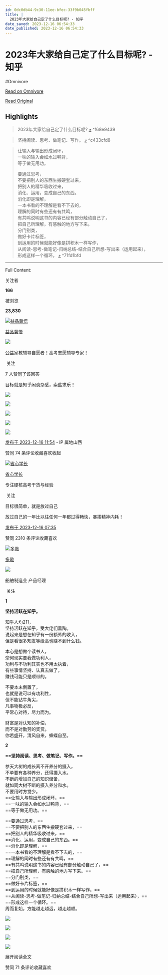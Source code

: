 ```yaml
---
id: 0dc0db44-9c30-11ee-bfec-33f9b045fbff
title: |
  2023年大家给自己定了什么目标呢? - 知乎
date_saved: 2023-12-16 06:54:33
date_published: 2023-12-16 06:54:33
---
```


# 2023年大家给自己定了什么目标呢? - 知乎
#Omnivore

[Read on Omnivore](https://omnivore.app/me/2023-18c73749699)

[Read Original](https://www.zhihu.com/question/635147154/answer/3328065114)

## Highlights

> 2023年大家给自己定了什么目标呢? [⤴️](https://omnivore.app/me/2023-18c73749699#f68e9439-ddf2-42a8-8bbd-1b7eb7712d8f)  ^f68e9439

> 坚持阅读、思考、做笔记、写作。 [⤴️](https://omnivore.app/me/2023-18c73749699#c433cfd8-b943-436b-aec2-78a69d73123d)  ^c433cfd8

> 让输入与输出形成闭环，  
> 一味的输入会如水过鸭背，  
> 等于做无用功。
> 
> 要通过思考，  
> 不要把别人的东西生搬硬套过来，  
> 把别人的精华吸收过来，  
> 消化、运用，变成自己的东西。  
> 消化即是理解，  
> 一本书看的不理解是看不下去的，  
> 理解的同时有些还有有共鸣，  
> 有共鸣说明这书的内容已经有部分触动自己了，  
> 把自己所理解，有感触的地方写下来。  
> 分门别类，  
> 做好卡片标签，  
> 到运用的时候就能好像是拼积木一样写作，  
> 从阅读-思考-做笔记-归纳总结-结合自己所想-写出来（运用起来），  
> 形成这样一个循环。 [⤴️](https://omnivore.app/me/2023-18c73749699#71fd1bfd-3150-4d4c-966f-08aa78319d1a)  ^71fd1bfd


--- 

Full Content: 

关注者

**166**

被浏览

**23,830**

[![益品冀悟](https://proxy-prod.omnivore-image-cache.app/0x0,s9KHLbnlTHoSY3nGJKwFm2jl6pSDE7V5_jRLRBGAbDBI/https://pic1.zhimg.com/v2-394dbc97f00d473ec6ec9cde7615bc86_l.jpg?source=2c26e567)](https://www.zhihu.com/people/1111122-38-73)

[益品冀悟](https://www.zhihu.com/people/1111122-38-73)

​![](https://proxy-prod.omnivore-image-cache.app/0x0,sRpP1H2oa_TfsDLpATwsIt6ipVLRN7HlUZGTch2Ee4JQ/https://picx.zhimg.com/v2-4812630bc27d642f7cafcd6cdeca3d7a.jpg?source=88ceefae)

公益家教辅导自愿者！高考志愿辅导专家！

​ 关注

7 人赞同了该回答

目标就是知乎闲谈杂感，索盐求乐！

![](https://proxy-prod.omnivore-image-cache.app/1536x2048,sa9UPxZ8BE2Vx4W7cKJHhZbPmOT2ELBOptCuZ6lF5x4c/https://pic1.zhimg.com/50/v2-e684b0bfc139384e7a05c9d2a47a5b8c_720w.jpg?source=2c26e567)

![](https://proxy-prod.omnivore-image-cache.app/1536x2048,swJfA_YaJYYoOCblATfDqmgz72hsX1zt8XnjQGrQU2fQ/https://picx.zhimg.com/50/v2-99ed7561dd86048c49a1112466528570_720w.jpg?source=2c26e567)

![](https://proxy-prod.omnivore-image-cache.app/1536x2048,spJ4xL6QpX9_aMESGtMB-BYOqXAkJ130ztwlF2SUUfHk/https://pica.zhimg.com/50/v2-5adeeedd83aab00ec9eeb9189ec6463b_720w.jpg?source=2c26e567)

![](https://proxy-prod.omnivore-image-cache.app/1536x2048,si8p0KnXwg4BYv-E_CrlrGJOARTt_2UhaKWxqZLaFgCo/https://picx.zhimg.com/50/v2-6a309a604ec63bf6a12fd36c3793bd02_720w.jpg?source=2c26e567)

![](https://proxy-prod.omnivore-image-cache.app/1536x2048,sc9oG9XIfZduCRtG18w9UvXwd9GIMXFx3oDHOu3kgeo0/https://picx.zhimg.com/50/v2-6e27cd31acf60ba8cc17062cbb3791ab_720w.jpg?source=2c26e567)

[发布于 2023-12-16 11:54](https://www.zhihu.com/question/635147154/answer/3328065114)・IP 属地山西

​赞同 7​​4 条评论​收藏​喜欢收起​

[![省心学长](https://proxy-prod.omnivore-image-cache.app/0x0,sYoYdzfkUovXLHN8Y52jVglQKSW6A6WCyCIuWpjSgXoU/https://pic1.zhimg.com/v2-d4f1c7a7e2a9e6386beff4c4ef301e39_l.jpg?source=1def8aca)](https://www.zhihu.com/people/xiao-bei-8-12)

[省心学长](https://www.zhihu.com/people/xiao-bei-8-12)

专注硬核高考干货与经验

​ 关注

目标很简单，就是放过自己

放过自己的一年比以往任何一年都过得畅快，暴揍精神内耗！

[发布于 2023-12-16 07:35](https://www.zhihu.com/question/635147154/answer/3327833765)

​赞同 23​​10 条评论​收藏​喜欢

[![多戨](https://proxy-prod.omnivore-image-cache.app/0x0,slVjwDFl8GkvWfJnUP4xRjLDeEOIZyAW_BZiCrwfuK_4/https://pic1.zhimg.com/v2-0f42820f4439b1effb59325de8010cc1_l.jpg?source=1def8aca)](https://www.zhihu.com/people/zheye9527)

[多戨](https://www.zhihu.com/people/zheye9527)

[​](https://www.zhihu.com/question/48510028)​![](https://proxy-prod.omnivore-image-cache.app/0x0,sEQaOWrSM4sYxMszrQ6lhsM51WgM5AvlqxCkeG6GJZz4/https://pic1.zhimg.com/v2-4812630bc27d642f7cafcd6cdeca3d7a.jpg?source=88ceefae)

船舶制造业 产品经理

​ 关注

**1**

**坚持活跃在知乎。**

知乎人均211，  
坚持活跃在知乎，受大佬们熏陶。  
说起来是想在知乎有一份额外的收入，  
但是看很多知友等级高也赚不到什么钱。

本心是想做个读书人，  
奈何现实要我做功利人，  
功利与不功利其实也不用太执着，  
有些事情坚持、认真去做了，  
赚钱可能只是顺带的。

不要本末倒置了，  
也就是说可以有功利性，  
但不能钻牛角尖，  
凡事物极必反，  
平常心对待，尽力而为。

财富是对认知的补偿，  
而不是对勤劳的奖赏。  
你若盛开，清风自来，蜂蝶自至。

**2**

**==坚持阅读、思考、做笔记、写作。==**

参天大树的成长离不开养分的摄入，  
不单要有各种养分，还得摄入水。  
不断的增加自己的知识储备，  
就如同大树不断的摄入养分和水。  
不要用时方觉少。  
==让输入与输出形成闭环，==  
==一味的输入会如水过鸭背，==  
==等于做无用功。==

==要通过思考，==  
==不要把别人的东西生搬硬套过来，==  
==把别人的精华吸收过来，==  
==消化、运用，变成自己的东西。==  
==消化即是理解，==  
==一本书看的不理解是看不下去的，==  
==理解的同时有些还有有共鸣，==  
==有共鸣说明这书的内容已经有部分触动自己了，==  
==把自己所理解，有感触的地方写下来。==  
==分门别类，==  
==做好卡片标签，==  
==到运用的时候就能好像是拼积木一样写作，==  
==从阅读-思考-做笔记-归纳总结-结合自己所想-写出来（运用起来），==  
==形成这样一个循环。==  
周而复始，方能越走越远，越走越顺。

![](https://proxy-prod.omnivore-image-cache.app/1280x0,sIFd7EBPq8ai90zrQgwNuChsM4Z6tSx3e1e0CjiiKRFk/https://picx.zhimg.com/50/v2-ecb2c8f91c22275ad79ddb3c03772b31_720w.jpg?source=1def8aca)

![](https://proxy-prod.omnivore-image-cache.app/853x0,sDPClRFfbakozV_8Kp_F4JhbqW_2_7E_D7Tzrp0R6n4E/https://picx.zhimg.com/50/v2-7b46ae7f0227be126fcff474da2abca5_720w.jpg?source=1def8aca)

![](https://proxy-prod.omnivore-image-cache.app/1280x0,sF-aLYOqnOlh8Q89j7lnDNjXXrCtDJRvwhXzyPOrmvys/https://pica.zhimg.com/50/v2-9cc069887dc52b223f79ea4074def40a_720w.jpg?source=1def8aca)

![](https://proxy-prod.omnivore-image-cache.app/1280x0,sfC-imca3s8tDp6TR1MqVQ-xF-rTSUSpI63FopxiNsWQ/https://pic1.zhimg.com/50/v2-b791b19b7d7f104f6b04299b547a27f0_720w.jpg?source=1def8aca)

展开阅读全文​

​赞同 7​​1 条评论​收藏​喜欢

